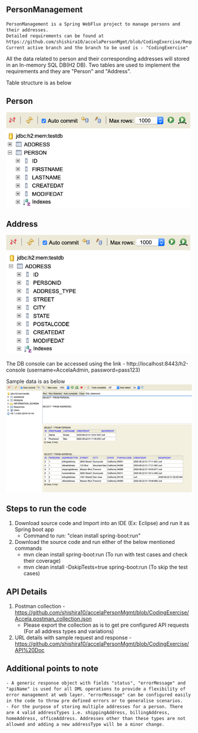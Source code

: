 ## PersonManagement
	PersonManagement is a Spring WebFlux project to manage persons and their addresses. 
	Detailed requirements can be found at https://github.com/shishira10/accelaPersonMgmt/blob/CodingExercise/Requirements.pdf
	Current active branch and the branch to be used is - "CodingExercise"
	
  All the data related to person and their corresponding addresses will stored in an In-memory SQL DB(H2 DB). Two tables are used to implement the requirements and they are "Person" and "Address".
  
  Table structure is as below
  
## **Person**
 <img width="500" src="https://github.com/shishira10/accelaPersonMgmt/blob/CodingExercise/Images/Person.png">

## **Address**
 <img width="500" src="https://github.com/shishira10/accelaPersonMgmt/blob/CodingExercise/Images/Address.png">


The DB console can be accessed using the link - http://localhost:8443/h2-console (username=AccelaAdmin, password=pass123)

Sample data is as below
 <img width="1000" src="https://github.com/shishira10/accelaPersonMgmt/blob/CodingExercise/Images/PersonAndAddress.png">

## Steps to run the code
1. Download source code and Import into an IDE (Ex: Eclipse) and run it as Spring boot app
	- Command to run: "clean install spring-boot:run"
2. Download the source code and run either of the below mentioned commands
	- mvn clean install spring-boot:run (To run with test cases and check their coverage)
	- mvn clean install -DskipTests=true spring-boot:run (To skip the test cases)

## API Details
1. Postman collection - https://github.com/shishira10/accelaPersonMgmt/blob/CodingExercise/Accela.postman_collection.json
	- Please export the collection as is to get pre configured API requests (For all address types and variations)
2. URL details with sample request and response - https://github.com/shishira10/accelaPersonMgmt/blob/CodingExercise/API%20Doc

## Additional points to note
	- A generic response object with fields "status", "errorMessage" and "apiName" is used for all DML operations to provide a flexibility of error management at web layer. "errorMessage" can be configured easily in the code to throw pre defined errors or to generalise scenarios.
	- For the purpose of storing multiple addresses for a person. There are 4 valid addressTypes i.e. shippingAddress, billingAddress, homeAddress, officeAddress. Addresses other than these types are not allowed and adding a new addressType will be a minor change.
	
